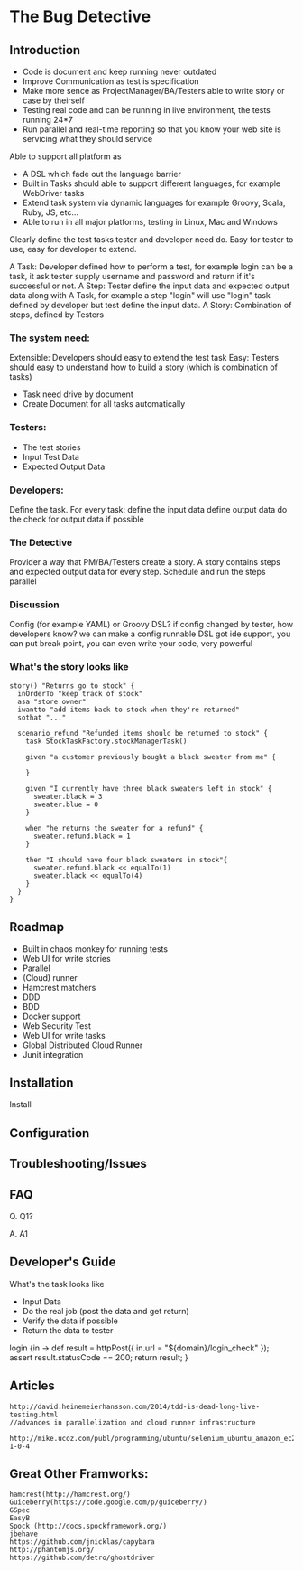 # The Bug Detective

## Introduction

* Code is document and keep running never outdated
* Improve Communication as test is specification
* Make more sence as ProjectManager/BA/Testers able to write story or case by theirself
* Testing real code and can be running in live environment, the tests running 24*7
* Run parallel and real-time reporting so that you know your web site is servicing what they should service

Able to support all platform as

* A DSL which fade out the language barrier
* Built in Tasks should able to support different languages, for example WebDriver tasks 
* Extend task system via dynamic languages for example Groovy, Scala, Ruby, JS, etc...
* Able to run in all major platforms, testing in Linux, Mac and Windows

Clearly define the test tasks tester and developer need do. Easy for tester to use, easy for developer to extend.

A Task: Developer defined how to perform a test, for example login can be a task, it ask tester supply username and password and return if it's successful or not.
A Step: Tester define the input data and expected output data along with A Task, for example a step "login" will use "login" task defined by developer but test define the input data.
A Story: Combination of steps, defined by Testers

### The system need:
Extensible: Developers should easy to extend the test task
Easy: Testers should easy to understand how to build a story (which is combination of tasks)
  - Task need drive by document
  - Create Document for all tasks automatically

### Testers:
  - The test stories
  - Input Test Data
  - Expected Output Data

### Developers:
  Define the task.
  For every task:
    define the input data
    define output data
    do the check for output data if possible

### The Detective
  Provider a way that PM/BA/Testers create a story.
  A story contains steps and expected output data for every step.
  Schedule and run the steps parallel
  
### Discussion 
  Config (for example YAML) or Groovy DSL?
  if config changed by tester, how developers know?
  we can make a config runnable
  DSL got ide support, you can put break point, you can even write your code, very powerful  

### What's the story looks like

	story() "Returns go to stock" {
      inOrderTo "keep track of stock"
      asa "store owner"
      iwantto "add items back to stock when they're returned"
      sothat "..."
      
      scenario_refund "Refunded items should be returned to stock" {
        task StockTaskFactory.stockManagerTask()
      
        given "a customer previously bought a black sweater from me" {
          
        }
        
        given "I currently have three black sweaters left in stock" {
          sweater.black = 3
          sweater.blue = 0
        }
        
        when "he returns the sweater for a refund" {
          sweater.refund.black = 1
        }
        
        then "I should have four black sweaters in stock"{
          sweater.refund.black << equalTo(1)
          sweater.black << equalTo(4)
        }
      }
    }
  
## Roadmap

  - Built in chaos monkey for running tests
  - Web UI for write stories
  - Parallel
  - (Cloud) runner
  - Hamcrest matchers
  - DDD
  - BDD
  - Docker support
  - Web Security Test
  - Web UI for write tasks
  - Global Distributed Cloud Runner
  - Junit integration
  
  
## Installation

Install 

## Configuration


## Troubleshooting/Issues

  
## FAQ

Q. Q1?

A. A1  
  
## Developer's Guide

What's the task looks like
  - Input Data
  - Do the real job (post the data and get return)
  - Verify the data if possible
  - Return the data to tester

  login {in ->
    def result = httpPost({
    		in.url = "${domain}/login_check"
    	});
    assert result.statusCode == 200;
    return result;
  }  
  
## Articles
	http://david.heinemeierhansson.com/2014/tdd-is-dead-long-live-testing.html
	//advances in parallelization and cloud runner infrastructure
	
	http://mike.ucoz.com/publ/programming/ubuntu/selenium_ubuntu_amazon_ec2_headless/8-1-0-4
  
## Great Other Framworks:
	hamcrest(http://hamcrest.org/)
	Guiceberry(https://code.google.com/p/guiceberry/)
	GSpec
	EasyB
	Spock (http://docs.spockframework.org/)
	jbehave
	https://github.com/jnicklas/capybara
	http://phantomjs.org/
	https://github.com/detro/ghostdriver
	
	
	
  